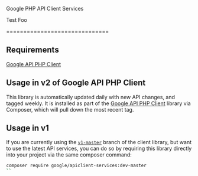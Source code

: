 Google PHP API Client Services

Test Foo

==============================

## Requirements

[Google API PHP Client](https://github.com/googleapis/google-api-php-client/releases)

## Usage in v2 of Google API PHP Client

This library is automatically updated daily with new API changes, and tagged weekly.
It is installed as part of the 
[Google API PHP Client](https://github.com/googleapis/google-api-php-client/releases)
library via Composer, which will pull down the most recent tag.

## Usage in v1

If you are currently using the [`v1-master`](https://github.com/googleapis/google-api-php-client/tree/v1-master)
branch of the client library, but want to use the latest API services, you can
do so by requiring this library directly into your project via the same composer command:

```sh
composer require google/apiclient-services:dev-master
``
